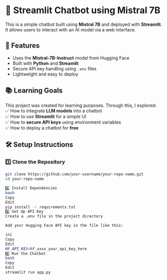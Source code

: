 # 🤖 Streamlit Chatbot using Mistral 7B

This is a simple chatbot built using **Mistral 7B** and deployed with **Streamlit**.  
It allows users to interact with an AI model via a web interface.  

## 🚀 Features
- Uses the **Mistral-7B-Instruct** model from Hugging Face  
- Built with **Python** and **Streamlit**  
- Secure API key handling using `.env` files  
- Lightweight and easy to deploy  

## 📚 Learning Goals
This project was created for learning purposes. Through this, I explored:  
✅ How to integrate **LLM models** into a chatbot  
✅ How to use **Streamlit** for a simple UI  
✅ How to **secure API keys** using environment variables  
✅ How to deploy a chatbot for **free**  

## 🛠️ Setup Instructions
### 1️⃣ Clone the Repository  
```bash
git clone https://github.com/your-username/your-repo-name.git
cd your-repo-name

2️⃣ Install Dependencies
bash
Copy
Edit
pip install -r requirements.txt
3️⃣ Set Up API Key
Create a .env file in the project directory

Add your Hugging Face API key in the file like this:

ini
Copy
Edit
HF_API_KEY=hf_xxxx_your_api_key_here
4️⃣ Run the Chatbot
bash
Copy
Edit
streamlit run app.py
